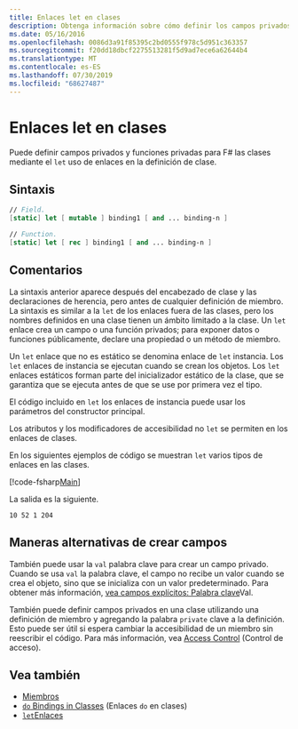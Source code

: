 ```yaml
---
title: Enlaces let en clases
description: Obtenga información sobre cómo definir los campos privados y las F# funciones privadas para las clases mediante los enlaces ' Let ' en la definición de clase.
ms.date: 05/16/2016
ms.openlocfilehash: 0086d3a91f85395c2bd0555f978c5d951c363357
ms.sourcegitcommit: f20dd18dbcf2275513281f5d9ad7ece6a62644b4
ms.translationtype: MT
ms.contentlocale: es-ES
ms.lasthandoff: 07/30/2019
ms.locfileid: "68627487"
---
```

# <a name="let-bindings-in-classes"></a>Enlaces let en clases

Puede definir campos privados y funciones privadas para F# las clases mediante el `let` uso de enlaces en la definición de clase.

## <a name="syntax"></a>Sintaxis

```fsharp
// Field.
[static] let [ mutable ] binding1 [ and ... binding-n ]

// Function.
[static] let [ rec ] binding1 [ and ... binding-n ]
```

## <a name="remarks"></a>Comentarios

La sintaxis anterior aparece después del encabezado de clase y las declaraciones de herencia, pero antes de cualquier definición de miembro. La sintaxis es similar a la `let` de los enlaces fuera de las clases, pero los nombres definidos en una clase tienen un ámbito limitado a la clase. Un `let` enlace crea un campo o una función privados; para exponer datos o funciones públicamente, declare una propiedad o un método de miembro.

Un `let` enlace que no es estático se denomina enlace de `let` instancia. Los `let` enlaces de instancia se ejecutan cuando se crean los objetos. Los `let` enlaces estáticos forman parte del inicializador estático de la clase, que se garantiza que se ejecuta antes de que se use por primera vez el tipo.

El código incluido en `let` los enlaces de instancia puede usar los parámetros del constructor principal.

Los atributos y los modificadores de accesibilidad no `let` se permiten en los enlaces de clases.

En los siguientes ejemplos de código se muestran `let` varios tipos de enlaces en las clases.

[!code-fsharp[Main](~/samples/snippets/fsharp/lang-ref-1/snippet3001.fs)]

La salida es la siguiente.

```
10 52 1 204
```

## <a name="alternative-ways-to-create-fields"></a>Maneras alternativas de crear campos

También puede usar la `val` palabra clave para crear un campo privado. Cuando se usa `val` la palabra clave, el campo no recibe un valor cuando se crea el objeto, sino que se inicializa con un valor predeterminado. Para obtener más información, [vea campos explícitos: Palabra clave](explicit-fields-the-val-keyword.md)Val.

También puede definir campos privados en una clase utilizando una definición de miembro y agregando la palabra `private` clave a la definición. Esto puede ser útil si espera cambiar la accesibilidad de un miembro sin reescribir el código. Para más información, vea [Access Control](../access-control.md) (Control de acceso).

## <a name="see-also"></a>Vea también

- [Miembros](index.md)
- [`do` Bindings in Classes](do-bindings-in-classes.md) (Enlaces `do` en clases)
- [`let`Enlaces](../functions/let-bindings.md)

